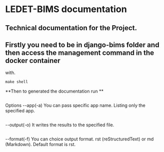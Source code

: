 LEDET-BIMS documentation
==============================

## Technical documentation for the Project.

## Firstly you need to be in django-bims folder and then access the management command in the docker container
 with.

 ```make shell```


**Then to generated the documentation run **
```python manage.py listing_models --output docs/docs/index.rst
```

Options
--app(-a)
You can pass specific app name. Listing only the specified app.

``` python manage.py listing_models --app fish
```
--output(-o)
It writes the results to the specified file.

```python manage.py listing_models --output index.rst
```
--format(-f)
You can choice output format. rst (reStructuredText) or md (Markdown). Default format is rst.

```python manage.py listing_models --format md
```




